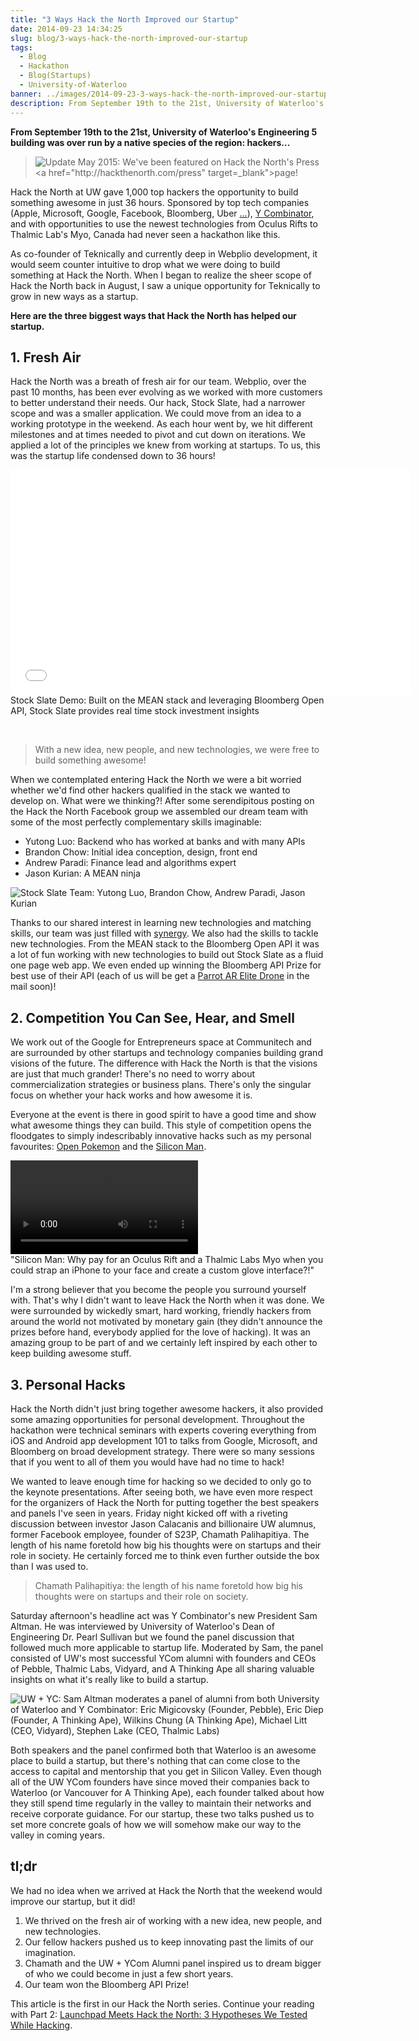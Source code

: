 ```yaml
---
title: "3 Ways Hack the North Improved our Startup"
date: 2014-09-23 14:34:25
slug: blog/3-ways-hack-the-north-improved-our-startup
tags:
  - Blog
  - Hackathon
  - Blog(Startups)
  - University-of-Waterloo
banner: ../images/2014-09-23-3-ways-hack-the-north-improved-our-startup/HTN-Photo-c.jpg
description: From September 19th to the 21st, University of Waterloo's Engineering 5 building was over run by a native species of the region&#58; hackers...
---
```


**From September 19th to the 21st, University of Waterloo's Engineering 5 building was over run by a native species of the region: hackers...**

> ![Update May 2015: We've been featured on Hack the North's Press <a href="http://hackthenorth.com/press" target=_blank">page</a>!](../images/2014-09-23-3-ways-hack-the-north-improved-our-startup/HTN-press-c.jpg)

Hack the North at UW gave 1,000 top hackers the opportunity to build something awesome in just 36 hours. Sponsored by top tech companies (Apple, Microsoft, Google, Facebook, Bloomberg, Uber <a href="http://hackthenorth.com" target="_blank">...</a>), <a href="http://www.ycombinator.com" target="_blank">Y Combinator</a>, and with opportunities to use the newest technologies from Oculus Rifts to Thalmic Lab's Myo, Canada had never seen a hackathon like this.

As co-founder of Teknically and currently deep in Webplio development, it would seem counter intuitive to drop what we were doing to build something at Hack the North. When I began to realize the sheer scope of Hack the North back in August, I saw a unique opportunity for Teknically to grow in new ways as a startup.

**Here are the three biggest ways that Hack the North has helped our startup.**

<h2>1. Fresh Air</h2>

Hack the North was a breath of fresh air for our team. Webplio, over the past 10 months, has been ever evolving as we worked with more customers to better understand their needs. Our hack, Stock Slate, had a narrower scope and was a smaller application. We could move from an idea to a working prototype in the weekend. As each hour went by, we hit different milestones and at times needed to pivot and cut down on iterations. We applied a lot of the principles we knew from working at startups. To us, this was the startup life condensed down to 36 hours!

<iframe
  src="//www.youtube-nocookie.com/embed/juY4bwJXMVE?rel=0"
  width="640"
  height="360"
  frameborder="0"
  allowfullscreen="allowfullscreen"
></iframe>
<figcaption>
  Stock Slate Demo: Built on the MEAN stack and leveraging Bloomberg Open API,
  Stock Slate provides real time stock investment insights
</figcaption>

&nbsp;

> With a new idea, new people, and new technologies, we were free to build something awesome!

When we contemplated entering Hack the North we were a bit worried whether we'd find other hackers qualified in the stack we wanted to develop on. What were we thinking?! After some serendipitous posting on the Hack the North Facebook group we assembled our dream team with some of the most perfectly complementary skills imaginable:

- Yutong Luo: Backend who has worked at banks and with many APIs
- Brandon Chow: Initial idea conception, design, front end
- Andrew Paradi: Finance lead and algorithms expert
- Jason Kurian: A MEAN ninja

![Stock Slate Team: Yutong Luo, Brandon Chow, Andrew Paradi, Jason Kurian](../images/2014-09-23-3-ways-hack-the-north-improved-our-startup/HTN-Photo-c.jpg)

Thanks to our shared interest in learning new technologies and matching skills, our team was just filled with <a href="https://youtu.be/VFqbGbU8f8o" target="_blank">synergy</a>. We also had the skills to tackle new technologies. From the MEAN stack to the Bloomberg Open API it was a lot of fun working with new technologies to build out Stock Slate as a fluid one page web app. We even ended up winning the Bloomberg API Prize for best use of their API (each of us will be get a <a href="http://ardrone2.parrot.com" target="_blank">Parrot AR Elite Drone</a> in the mail soon)!

<h2>2. Competition You Can See, Hear, and Smell</h2>

We work out of the Google for Entrepreneurs space at Communitech and are surrounded by other startups and technology companies building grand visions of the future. The difference with Hack the North is that the visions are just that much grander! There's no need to worry about commercialization strategies or business plans. There's only the singular focus on whether your hack works and how awesome it is.

Everyone at the event is there in good spirit to have a good time and show what awesome things they can build. This style of competition opens the floodgates to simply indescribably innovative hacks such as my personal favourites: <a href="http://hackthenorth.challengepost.com/submissions/27029-open-pokemon" target="_blank">Open Pokemon</a> and the <a href="http://hackthenorth.challengepost.com/submissions/27086-silicon-man" target="_blank">Silicon Man</a>.

<video controls>
  <source
    src="/img/silicon-man.mp4"
    type="video/mp4"
  />
</video>
<figcaption>
  "Silicon Man: Why pay for an Oculus Rift and a Thalmic Labs Myo when you could
  strap an iPhone to your face and create a custom glove interface?!"
</figcaption>

I'm a strong believer that you become the people you surround yourself with. That's why I didn't want to leave Hack the North when it was done. We were surrounded by wickedly smart, hard working, friendly hackers from around the world not motivated by monetary gain (they didn't announce the prizes before hand, everybody applied for the love of hacking). It was an amazing group to be part of and we certainly left inspired by each other to keep building awesome stuff.

<h2>3. Personal Hacks</h2>

Hack the North didn't just bring together awesome hackers, it also provided some amazing opportunities for personal development. Throughout the hackathon were technical seminars with experts covering everything from iOS and Android app development 101 to talks from Google, Microsoft, and Bloomberg on broad development strategy. There were so many sessions that if you went to all of them you would have had no time to hack!

We wanted to leave enough time for hacking so we decided to only go to the keynote presentations. After seeing both, we have even more respect for the organizers of Hack the North for putting together the best speakers and panels I've seen in years. Friday night kicked off with a riveting discussion between investor Jason Calacanis and billionaire UW alumnus, former Facebook employee, founder of S23P, Chamath Palihapitiya. The length of his name foretold how big his thoughts were on startups and their role in society. He certainly forced me to think even further outside the box than I was used to.

> Chamath Palihapitiya: the length of his name foretold how big his thoughts were on startups and their role on society.

Saturday afternoon's headline act was Y Combinator's new President Sam Altman. He was interviewed by University of Waterloo's Dean of Engineering Dr. Pearl Sullivan but we found the panel discussion that followed much more applicable to startup life. Moderated by Sam, the panel consisted of UW's most successful YCom alumni with founders and CEOs of Pebble, Thalmic Labs, Vidyard, and A Thinking Ape all sharing valuable insights on what it's really like to build a startup.

![UW + YC: Sam Altman moderates a panel of alumni from both University of Waterloo and Y Combinator: Eric Migicovsky (Founder, Pebble), Eric Diep (Founder, A Thinking Ape), Wilkins Chung (A Thinking Ape), Michael Litt (CEO, Vidyard), Stephen Lake (CEO, Thalmic Labs)](../images/2014-09-23-3-ways-hack-the-north-improved-our-startup/uw-yc-alumni.jpg)

Both speakers and the panel confirmed both that Waterloo is an awesome place to build a startup, but there's nothing that can come close to the access to capital and mentorship that you get in Silicon Valley. Even though all of the UW YCom founders have since moved their companies back to Waterloo (or Vancouver for A Thinking Ape), each founder talked about how they still spend time regularly in the valley to maintain their networks and receive corporate guidance. For our startup, these two talks pushed us to set more concrete goals of how we will somehow make our way to the valley in coming years.

## tl;dr

We had no idea when we arrived at Hack the North that the weekend would improve our startup, but it did!

1. We thrived on the fresh air of working with a new idea, new people, and new technologies.
2. Our fellow hackers pushed us to keep innovating past the limits of our imagination.
3. Chamath and the UW + YCom Alumni panel inspired us to dream bigger of who we could become in just a few short years.
4. Our team won the Bloomberg API Prize!

This article is the first in our Hack the North series. Continue your reading with Part 2: <a href="/blog/launchpad-meets-hack-north-3-hypotheses-tested-hacking">Launchpad Meets Hack the North: 3 Hypotheses We Tested While Hacking</a>.
